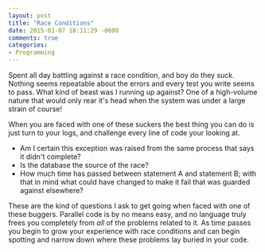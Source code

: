 ```yaml
---
layout: post
title: "Race Conditions"
date: 2015-01-07 18:11:29 -0600
comments: true
categories: 
- Programming
---
```

Spent all day battling against a race condition, and boy do they suck.  Nothing
seems repeatable about the errors and every test you write seems to pass.  What
kind of beast was I running up against?  One of a high-volume nature that would
only rear it's head when the system was under a large strain of course!

<!-- more -->

When you are faced with one of these suckers the best thing you can do is just
turn to your logs, and challenge every line of code your looking at.

* Am I certain this exception was raised from the same process that says it
didn't complete?
* Is the database the source of the race?
* How much time has passed between statement A and statement B; with that in
mind what could have changed to make it fail that was guarded against elsewhere?

These are the kind of questions I ask to get going when faced with one of these
buggers.  Parallel code is by no means easy, and no language truly frees you
completely from _all_ of the problems related to it.  As time passes you begin
to grow your experience with race conditions and can begin spotting and
narrow down where these problems lay buried in your code.

